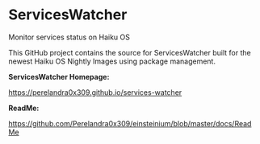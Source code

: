 # ServicesWatcher
Monitor services status on Haiku OS

<p>This GitHub project contains the source for ServicesWatcher built for the newest Haiku OS Nightly Images using package management.

<p><b>ServicesWatcher Homepage:</b>
<p><a href="https://perelandra0x309.github.io/services-watcher">https://perelandra0x309.github.io/services-watcher</a>
<p><b>ReadMe:</b>
<p><a href="https://github.com/Perelandra0x309/einsteinium/blob/master/docs/Read Me">https://github.com/Perelandra0x309/einsteinium/blob/master/docs/Read Me</a>

